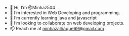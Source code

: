 - 👋 Hi, I’m @Minhaz504
- 👀 I’m interested in Web Developing and programming.
- 🌱 I’m currently learning java and javascript
- 💞️ I’m looking to collaborate on web developing projects.
- 📫 Reach me at minhazalhaque69@gmail.com
